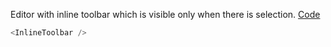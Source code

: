 Editor with inline toolbar which is visible only when there is selection. <a target="_blank" href="https://github.com/nib-edit/Nib/blob/master/packages/docs/demo/InlineToolbar/index.jsx">Code</a>

```js
<InlineToolbar />
```
